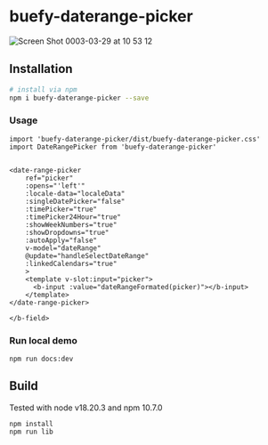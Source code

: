 # buefy-daterange-picker

![Screen Shot 0003-03-29 at 10 53 12](https://user-images.githubusercontent.com/9253378/112784944-0db1cd00-907d-11eb-9f26-4a976f021c38.png)


## Installation

``` bash
# install via npm
npm i buefy-daterange-picker --save
```

### Usage
```
import 'buefy-daterange-picker/dist/buefy-daterange-picker.css'
import DateRangePicker from 'buefy-daterange-picker'


<date-range-picker
    ref="picker"
    :opens="'left'"
    :locale-data="localeData"
    :singleDatePicker="false"
    :timePicker="true"
    :timePicker24Hour="true"
    :showWeekNumbers="true"
    :showDropdowns="true"
    :autoApply="false"
    v-model="dateRange"
    @update="handleSelectDateRange"
    :linkedCalendars="true"
    >
    <template v-slot:input="picker">
      <b-input :value="dateRangeFormated(picker)"></b-input>
    </template>
</date-range-picker>

</b-field>
```


### Run local demo
```
npm run docs:dev
```


## Build
Tested with node v18.20.3 and npm 10.7.0
```
npm install
npm run lib
```